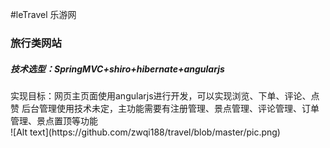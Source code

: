 #leTravel 乐游网 <br/>
<h3>旅行类网站</h3>
<h5>技术选型：SpringMVC+shiro+hibernate+angularjs</h5>
实现目标：网页主页面使用angularjs进行开发，可以实现浏览、下单、评论、点赞
后台管理使用技术未定，主功能需要有注册管理、景点管理、评论管理、订单管理、景点置顶等功能
</br>
![Alt text](https://github.com/zwqi188/travel/blob/master/pic.png)